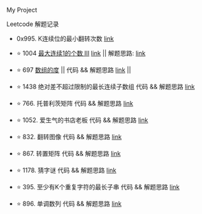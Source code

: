 My Project

Leetcode 解题记录

-  0x995. K连续位的最小翻转次数 [link](https://github.com/Chalkydoge/toy_codes/blob/master/my_leetcode/_995.cpp)

- :star: 1004 [最大连续1的个数 III](https://leetcode-cn.com/problems/max-consecutive-ones-iii/) [link](https://github.com/Chalkydoge/toy_codes/blob/master/my_leetcode/_1004.cpp) ||
  解题思路: [link](https://github.com/Chalkydoge/toy_codes/blob/master/my_leetcode/_ans1004.md)

- :star: 697 [数组的度](https://leetcode-cn.com/problems/degree-of-an-array/) || 代码 && 解题思路 [link](https://github.com/Chalkydoge/toy_codes/blob/master/my_leetcode/_697.cpp) || 

- :star: 1438 绝对差不超过限制的最长连续子数组 代码 && 解题思路 [link](https://github.com/Chalkydoge/toy_codes/blob/master/my_leetcode/_1438.cpp)

- :star: 766. 托普利茨矩阵 代码 && 解题思路 [link](https://github.com/Chalkydoge/toy_codes/blob/master/my_leetcode/_766.cpp)

- :star: 1052. 爱生气的书店老板 代码 && 解题思路 [link](https://github.com/Chalkydoge/toy_codes/blob/master/my_leetcode/_1052.cpp)

- :star: 832. 翻转图像 代码 && 解题思路 [link](https://github.com/Chalkydoge/toy_codes/blob/master/my_leetcode/_832.cpp)

- :star: 867. 转置矩阵 代码 && 解题思路 [link](https://github.com/Chalkydoge/toy_codes/blob/master/my_leetcode/_867.cpp)

- :star: 1178. 猜字谜 代码 && 解题思路 [link](https://github.com/Chalkydoge/toy_codes/blob/master/my_leetcode/_1178.cpp)

- :star: 395. 至少有K个重复字符的最长子串 代码 && 解题思路 [link](https://github.com/Chalkydoge/toy_codes/blob/master/my_leetcode/_395.cpp)

- :star: 896. 单调数列 代码 && 解题思路 [link](https://github.com/Chalkydoge/toy_codes/blob/master/my_leetcode/_896.cpp)
